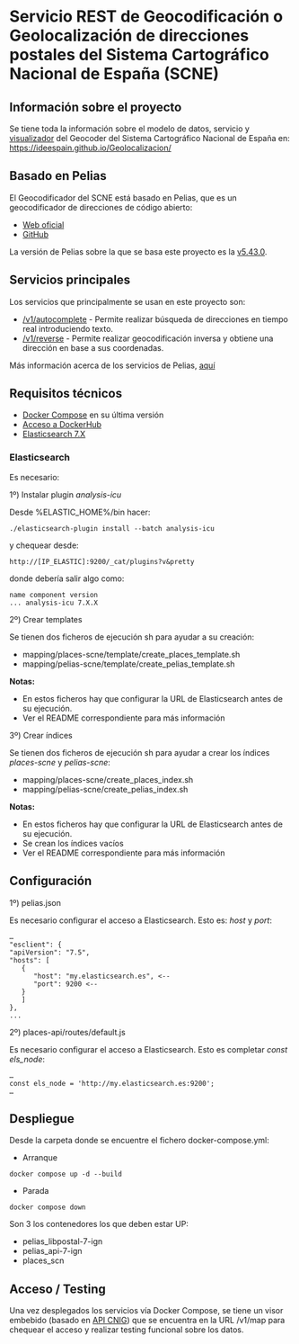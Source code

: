 # Servicio REST de Geocodificación o Geolocalización de direcciones postales del Sistema Cartográfico Nacional de España (SCNE)

## Información sobre el proyecto

Se tiene toda la información sobre el modelo de datos, servicio y [visualizador](https://visualizadores.idee.es/geocodificador-scn/) del Geocoder del Sistema Cartográfico Nacional de España en: https://ideespain.github.io/Geolocalizacion/

## Basado en Pelias

El Geocodificador del SCNE está basado en Pelias, que es un geocodificador de direcciones de código abierto:
- [Web oficial](https://pelias.io/)
- [GitHub](https://github.com/pelias)

La versión de Pelias sobre la que se basa este proyecto es la [v5.43.0](https://github.com/pelias/api/releases/tag/v5.43.0).

## Servicios principales

Los servicios que principalmente se usan en este proyecto son:
- [/v1/autocomplete](https://github.com/pelias/documentation/blob/master/autocomplete.md) - Permite realizar búsqueda de direcciones en tiempo real introduciendo texto.
- [/v1/reverse](https://github.com/pelias/documentation/blob/master/reverse.md) - Permite realizar geocodificación inversa y obtiene una dirección en base a sus coordenadas.

Más información acerca de los servicios de Pelias, [aquí](https://github.com/pelias/documentation/blob/master/services.md)

## Requisitos técnicos

- [Docker Compose](https://docs.docker.com/compose/) en su última versión
- [Acceso a DockerHub](https://hub.docker.com/)
- [Elasticsearch 7.X](https://www.elastic.co/guide/en/elasticsearch/reference/7.17/es-release-notes.html)

### Elasticsearch

Es necesario:

1º) Instalar plugin _analysis-icu_

Desde %ELASTIC_HOME%/bin hacer:
```
./elasticsearch-plugin install --batch analysis-icu
```
y chequear desde:
```
http://[IP_ELASTIC]:9200/_cat/plugins?v&pretty
```
donde debería salir algo como:
```
name component version
... analysis-icu 7.X.X
```

2º) Crear templates

Se tienen dos ficheros de ejecución sh para ayudar a su creación:
- mapping/places-scne/template/create_places_template.sh
- mapping/pelias-scne/template/create_pelias_template.sh

**Notas:**
- En estos ficheros hay que configurar la URL de Elasticsearch antes de su ejecución.
- Ver el README correspondiente para más información

3º) Crear índices

Se tienen dos ficheros de ejecución sh para ayudar a crear los índices _places-scne_ y _pelias-scne_:
- mapping/places-scne/create_places_index.sh
- mapping/pelias-scne/create_pelias_index.sh

**Notas:**
- En estos ficheros hay que configurar la URL de Elasticsearch antes de su ejecución.
- Se crean los índices vacíos
- Ver el README correspondiente para más información

## Configuración

1º) pelias.json

Es necesario configurar el acceso a Elasticsearch. Esto es: _host_ y _port_:
```
…
"esclient": {
"apiVersion": "7.5",
"hosts": [
   {
      "host": "my.elasticsearch.es", <-- 
      "port": 9200 <--
   }
   ]
},
...
```
2º) places-api/routes/default.js

Es necesario configurar el acceso a Elasticsearch. Esto es completar _const els_node_:
```
…
const els_node = 'http://my.elasticsearch.es:9200';
…
```

## Despliegue

Desde la carpeta donde se encuentre el fichero docker-compose.yml:
- Arranque
```
docker compose up -d --build
```
- Parada
```
docker compose down
```
Son 3 los contenedores los que deben estar UP:
- pelias_libpostal-7-ign
- pelias_api-7-ign
- places_scn

## Acceso / Testing

Una vez desplegados los servicios vía Docker Compose, se tiene un visor embebido (basado en [API CNIG](https://plataforma.idee.es/cnig-api)) que se encuentra en la URL /v1/map para chequear el acceso y realizar testing funcional sobre los datos.
